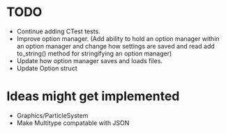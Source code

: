 # TODO
+ Continue adding CTest tests.
+ Improve option manager. (Add ability to hold an option manager within an option manager and change how settings are saved and read add to_string() method for stringifying an option manager)
+ Update how option manager saves and loads files.
+ Update Option struct

# Ideas might get implemented
+ Graphics/ParticleSystem
+ Make Multitype compatable with JSON